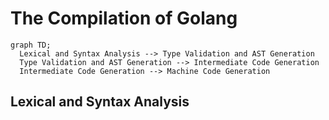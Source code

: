 # The Compilation of Golang

```mermaid
graph TD;
  Lexical and Syntax Analysis --> Type Validation and AST Generation
  Type Validation and AST Generation --> Intermediate Code Generation
  Intermediate Code Generation --> Machine Code Generation
```

## Lexical and Syntax Analysis
